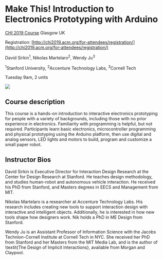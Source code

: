 # Make This! Introduction to Electronics Prototyping with Arduino
[CHI 2019 Course](https://chi2019.acm.org/accepted-courses/)
Glasgow UK

Registration: [http://chi2019.acm.org/for-attendees/registration/](http://chi2019.acm.org/for-attendees/registration/)

David Sirkin<sup>1</sup>, Nikolas Martelaro<sup>2</sup>, Wendy Ju<sup>3</sup>

<sup>1</sup>Stanford University, <sup>2</sup>Accenture Technology Labs, <sup>3</sup>Cornell Tech

Tuesday 9am, 2 units

[![](http://img.youtube.com/vi/9QaXRvrc0Y0/0.jpg)](https://youtu.be/9QaXRvrc0Y0 "Make This!")

## Course description
This course is a hands-on introduction to interactive electronics prototyping for people with a variety of backgrounds, including those with no prior experience in electronics. Familiarity with programming is helpful, but not required. Participants learn basic electronics, microcontroller programming and physical prototyping using the Arduino platform, then use digital and analog sensors, LED lights and motors to build, program and customize a small paper robot.

## Instructor Bios

David Sirkin is Executive Director for Interaction Design Research at the Center for Design Research at Stanford. He teaches design methodology, and studies human-robot and autonomous vehicle interaction. He received his PhD from Stanford, and Masters degrees in EECS and Management from MIT.

Nikolas Martelaro is a researcher at Accenture Technology Labs. His research includes creating new tools to support interaction design with interactive and intelligent objects. Additionally, he is interested in how new tools shape how designers work. Nik holds a PhD in ME Design from Stanford.

Wendy Ju is an Assistant Professor of Information Science with the Jacobs Technion-Cornell Institute at Cornell Tech in NYC. She received her PhD from Stanford and her Masters from the MIT Media Lab, and is the author of \textit{The Design of Implicit Interactions}, available from Morgan and Claypool.
